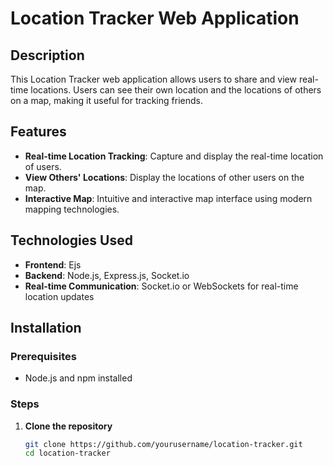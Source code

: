 # Location Tracker Web Application

## Description

This Location Tracker web application allows users to share and view real-time locations. Users can see their own location and the locations of others on a map, making it useful for tracking friends.

## Features

- **Real-time Location Tracking**: Capture and display the real-time location of users.
- **View Others' Locations**: Display the locations of other users on the map.
- **Interactive Map**: Intuitive and interactive map interface using modern mapping technologies.

## Technologies Used

- **Frontend**: Ejs
- **Backend**: Node.js, Express.js, Socket.io
- **Real-time Communication**: Socket.io or WebSockets for real-time location updates
  
## Installation

### Prerequisites

- Node.js and npm installed


### Steps

1. **Clone the repository**

   ```bash
   git clone https://github.com/yourusername/location-tracker.git
   cd location-tracker
